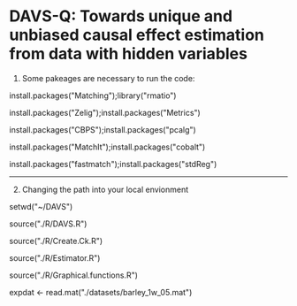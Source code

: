 # DAVS-Q: Towards unique and unbiased causal effect estimation from data with hidden variables
1. Some pakeages are necessary to run the code:

install.packages("Matching");library("rmatio")

install.packages("Zelig");install.packages("Metrics")

install.packages("CBPS");install.packages("pcalg")

install.packages("MatchIt");install.packages("cobalt")

install.packages("fastmatch");install.packages("stdReg")

-----------------------------------------------
2. Changing the path into your local envionment 

setwd("~/DAVS")

source("./R/DAVS.R")

source("./R/Create.Ck.R")

source("./R/Estimator.R")

source("./R/Graphical.functions.R")

expdat <- read.mat("./datasets/barley_1w_05.mat")

